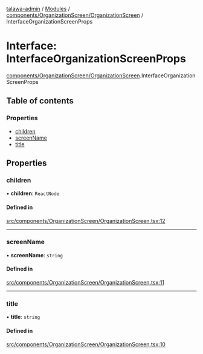 [talawa-admin](../README.md) / [Modules](../modules.md) / [components/OrganizationScreen/OrganizationScreen](../modules/components_OrganizationScreen_OrganizationScreen.md) / InterfaceOrganizationScreenProps

# Interface: InterfaceOrganizationScreenProps

[components/OrganizationScreen/OrganizationScreen](../modules/components_OrganizationScreen_OrganizationScreen.md).InterfaceOrganizationScreenProps

## Table of contents

### Properties

- [children](components_OrganizationScreen_OrganizationScreen.InterfaceOrganizationScreenProps.md#children)
- [screenName](components_OrganizationScreen_OrganizationScreen.InterfaceOrganizationScreenProps.md#screenname)
- [title](components_OrganizationScreen_OrganizationScreen.InterfaceOrganizationScreenProps.md#title)

## Properties

### children

• **children**: `ReactNode`

#### Defined in

[src/components/OrganizationScreen/OrganizationScreen.tsx:12](https://github.com/chandel-aman/talawa-admin/blob/45920a7/src/components/OrganizationScreen/OrganizationScreen.tsx#L12)

___

### screenName

• **screenName**: `string`

#### Defined in

[src/components/OrganizationScreen/OrganizationScreen.tsx:11](https://github.com/chandel-aman/talawa-admin/blob/45920a7/src/components/OrganizationScreen/OrganizationScreen.tsx#L11)

___

### title

• **title**: `string`

#### Defined in

[src/components/OrganizationScreen/OrganizationScreen.tsx:10](https://github.com/chandel-aman/talawa-admin/blob/45920a7/src/components/OrganizationScreen/OrganizationScreen.tsx#L10)
